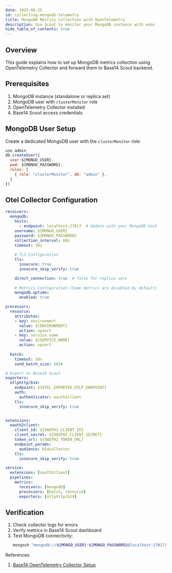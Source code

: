 ```yaml
---
date: 2025-06-25
id: collecting-mongodb-telemetry
title: MongoDB Metrics Collection with OpenTelemetry
description: Use Scout to monitor your MongoDB instance with ease
hide_table_of_contents: true
---
```


## Overview

This guide explains how to set up MongoDB metrics collection using OpenTelemetry Collector and forward them to Base14 Scout backend.

## Prerequisites

1. MongoDB instance (standalone or replica set)
2. MongoDB user with `clusterMonitor` role
3. OpenTelemetry Collector installed
4. Base14 Scout access credentials

## MongoDB User Setup

Create a dedicated MongoDB user with the `clusterMonitor` role:

```javascript
use admin
db.createUser({
  user:${MONGO_USER},
  pwd: ${MONGO_PASSWORD},
  roles: [
    { role: "clusterMonitor", db: "admin" },
  ]
})
```

## Otel Collector Configuration

```yaml
receivers:
  mongodb:
    hosts:
      - endpoint: localhost:27017  # Update with your MongoDB host
    username: ${MONGO_USER}
    password: ${MONGO_PASSWORD}
    collection_interval: 60s
    timeout: 10s
    
    # TLS Configuration
    tls:  
      insecure: true
      insecure_skip_verify: true    

    direct_connection: true  # false for replica sets
    
    # Metrics Configuration (Some metrics are disabled by default)
    mongodb.uptime:
      enabled: true

processors:
  resource:
    attributes:
    - key: environment
      value: ${ENVIRONMENT}
      action: upsert
    - key: service.name
      value: ${SERVICE_NAME}
      action: upsert
    
  batch:
    timeout: 10s
    send_batch_size: 1024

# Export to Base14 Scout
exporters:
  otlphttp/b14:
    endpoint: ${OTEL_EXPORTER_OTLP_ENDPOINT}
    auth:
      authenticator: oauth2client
    tls:
      insecure_skip_verify: true


extensions:
  oauth2client:
    client_id: ${OAUTH2_CLIENT_ID}
    client_secret: ${OAUTH2_CLIENT_SECRET}
    token_url: ${OAUTH2_TOKEN_URL}
    endpoint_params:
      audience: b14collector
    tls:
      insecure_skip_verify: true

service:
  extensions: [oauth2client]
  pipelines:
    metrics:
      receivers: [mongodb]
      processors: [batch, resource]
      exporters: [otlphttp/b14]
```

## Verification

1. Check collector logs for errors
2. Verify metrics in Base14 Scout dashboard
3. Test MongoDB connectivity:
   ```bash
   mongosh "mongodb://${MONGO_USER}:${MONGO_PASSWORD}@localhost:27017/admin?authSource=admin" --eval "db.serverStatus().ok"
   ```

References 
1. [Base14 OpenTelemetry Collector Setup](https://docs.base14.io/instrument/collector-setup/otel-collector-config)